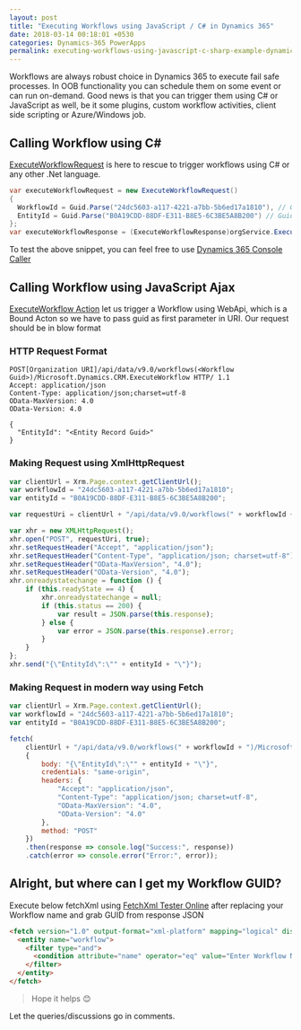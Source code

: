 ```yaml
---
layout: post
title: "Executing Workflows using JavaScript / C# in Dynamics 365"
date: 2018-03-14 00:18:01 +0530
categories: Dynamics-365 PowerApps
permalink: executing-workflows-using-javascript-c-sharp-example-dynamics-365/
---
```


Workflows are always robust choice in Dynamics 365 to execute fail safe processes. In OOB functionality you can schedule them on some event or can run on-demand. Good news is that you can trigger them using C# or JavaScript as well, be it some plugins, custom workflow activities, client side scripting or Azure/Windows job.

## Calling Workflow using C\#

[ExecuteWorkflowRequest](https://docs.microsoft.com/en-us/dotnet/api/microsoft.crm.sdk.messages.executeworkflowrequest) is here to rescue to trigger workflows using C# or any other .Net language.

```csharp
var executeWorkflowRequest = new ExecuteWorkflowRequest()
{
  WorkflowId = Guid.Parse("24dc5603-a117-4221-a7bb-5b6ed17a1810"), // Guid of workflow
  EntityId = Guid.Parse("B0A19CDD-88DF-E311-B8E5-6C3BE5A8B200") // Guid of record
};            
var executeWorkflowResponse = (ExecuteWorkflowResponse)orgService.Execute(executeWorkflowRequest);
```
To test the above snippet, you can feel free to use [Dynamics 365 Console Caller](https://www.ashishvishwakarma.com/Dynamics365ConsoleCaller/)

## Calling Workflow using JavaScript Ajax

[ExecuteWorkflow Action](https://msdn.microsoft.com/en-us/library/mt491159.aspx) let us trigger a Workflow using WebApi, which is a Bound Acton so we have to pass guid as first parameter in URI. Our request should be in blow format

### HTTP Request Format
```
POST[Organization URI]/api/data/v9.0/workflows(<Workflow Guid>)/Microsoft.Dynamics.CRM.ExecuteWorkflow HTTP/ 1.1
Accept: application/json
Content-Type: application/json;charset=utf-8
OData-MaxVersion: 4.0
OData-Version: 4.0

{
  "EntityId": "<Entity Record Guid>"
}
```

### Making Request using XmlHttpRequest
```javascript
var clientUrl = Xrm.Page.context.getClientUrl();
var workflowId = "24dc5603-a117-4221-a7bb-5b6ed17a1810";
var entityId = "B0A19CDD-88DF-E311-B8E5-6C3BE5A8B200";

var requestUri = clientUrl + "/api/data/v9.0/workflows(" + workflowId + ")/Microsoft.Dynamics.CRM.ExecuteWorkflow";

var xhr = new XMLHttpRequest();
xhr.open("POST", requestUri, true);
xhr.setRequestHeader("Accept", "application/json");
xhr.setRequestHeader("Content-Type", "application/json; charset=utf-8");
xhr.setRequestHeader("OData-MaxVersion", "4.0");
xhr.setRequestHeader("OData-Version", "4.0");
xhr.onreadystatechange = function () {
    if (this.readyState == 4) {
        xhr.onreadystatechange = null;
        if (this.status == 200) {
            var result = JSON.parse(this.response);
        } else {
            var error = JSON.parse(this.response).error;
        }
    }
};
xhr.send("{\"EntityId\":\"" + entityId + "\"}");
```

### Making Request in modern way using Fetch
```javascript
var clientUrl = Xrm.Page.context.getClientUrl();
var workflowId = "24dc5603-a117-4221-a7bb-5b6ed17a1810";
var entityId = "B0A19CDD-88DF-E311-B8E5-6C3BE5A8B200";

fetch(
    clientUrl + "/api/data/v9.0/workflows(" + workflowId + ")/Microsoft.Dynamics.CRM.ExecuteWorkflow",
    {
        body: "{\"EntityId\":\"" + entityId + "\"}",
        credentials: "same-origin",
        headers: {
            "Accept": "application/json",
            "Content-Type": "application/json; charset=utf-8",
            "OData-MaxVersion": "4.0",
            "OData-Version": "4.0"
        },
        method: "POST"
    })
    .then(response => console.log("Success:", response))
    .catch(error => console.error("Error:", error));
```

## Alright, but where can I get my Workflow GUID?
Execute below fetchXml using [FetchXml Tester Online](https://www.ashishvishwakarma.com/FetchXmlTester/) after replacing your Workflow name and grab GUID from response JSON

```html
<fetch version="1.0" output-format="xml-platform" mapping="logical" distinct="false">
  <entity name="workflow">
    <filter type="and">
      <condition attribute="name" operator="eq" value="Enter Workflow Name Here!" />
    </filter>
  </entity>
</fetch>
```

> Hope it helps 😊

Let the queries/discussions go in comments.